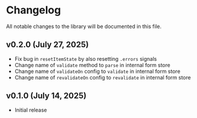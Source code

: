 # Changelog

All notable changes to the library will be documented in this file.

## v0.2.0 (July 27, 2025)

- Fix bug in `resetItemState` by also resetting `.errors` signals
- Change name of `validate` method to `parse` in internal form store
- Change name of `validateOn` config to `validate` in internal form store
- Change name of `revalidateOn` config to `revalidate` in internal form store

## v0.1.0 (July 14, 2025)

- Initial release
